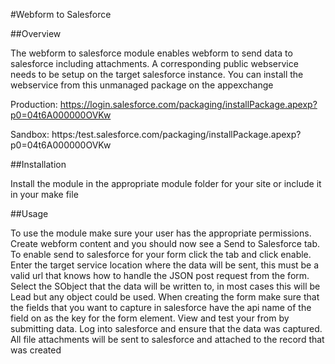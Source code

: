 #Webform to Salesforce

##Overview 

The webform to salesforce module enables webform to send data to salesforce including attachments. A corresponding public webservice needs to be setup on the target salesforce instance. You can install the webservice from this unmanaged package on the appexchange

Production:
https://login.salesforce.com/packaging/installPackage.apexp?p0=04t6A000000OVKw

Sandbox:
https:/test.salesforce.com/packaging/installPackage.apexp?p0=04t6A000000OVKw

##Installation 

Install the module in the appropriate module folder for your site or include it in your make file 


##Usage

To use the module make sure your user has the appropriate permissions. Create webform content and you should now see a Send to Salesforce tab. To enable send to salesforce for your form click the tab and click enable. Enter the target service location where the data will be sent, this must be a valid url that knows how to handle the JSON post request from the form. Select the SObject that the data will be written to, in most cases this will be Lead but any object could be used. When creating the form make sure that the fields that you want to capture in salesforce have the api name of the field on as the key for the form element. View and test your from by submitting data. Log into salesforce and ensure that the data was captured. All file attachments will be sent to salesforce and attached to the record that was created 